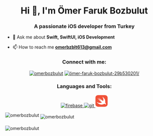 <h1 align="center">Hi 👋, I'm Ömer Faruk Bozbulut</h1>
<h3 align="center">A passionate iOS developer from Turkey</h3>

- 💬 Ask me about **Swift, SwiftUI, iOS Development**

- 📫 How to reach me **omerbzblt613@gmail.com**

<h3 align="middle">Connect with me:</h3>
<p align="middle">
<a href="https://twitter.com/omerbozbulut" target="blank"><img align="center" src="https://raw.githubusercontent.com/rahuldkjain/github-profile-readme-generator/master/src/images/icons/Social/twitter.svg" alt="omerbozbulut" height="30" width="40" /></a>
<a href="https://linkedin.com/in/ömer-faruk-bozbulut-29b530201/" target="blank"><img align="center" src="https://raw.githubusercontent.com/rahuldkjain/github-profile-readme-generator/master/src/images/icons/Social/linked-in-alt.svg" alt="ömer-faruk-bozbulut-29b530201/" height="30" width="40" /></a>
</p>

<h3 align="middle" >Languages and Tools:</h3>
<p align="middle" > <a href="https://firebase.google.com/" target="_blank" rel="noreferrer"> <img src="https://www.vectorlogo.zone/logos/firebase/firebase-icon.svg" alt="firebase" width="40" height="40"/> </a> <a href="https://git-scm.com/" target="_blank" rel="noreferrer"> <img src="https://www.vectorlogo.zone/logos/git-scm/git-scm-icon.svg" alt="git" width="40" height="40"/> </a> <a href="https://developer.apple.com/swift/" target="_blank" rel="noreferrer"> <img src="https://raw.githubusercontent.com/devicons/devicon/master/icons/swift/swift-original.svg" alt="swift" width="40" height="40"/> </a> </p>

<p><img align="left" src="https://github-readme-stats.vercel.app/api/top-langs?username=omerbozbulut&show_icons=true&locale=en&layout=compact" alt="omerbozbulut" /></p>

<p>&nbsp;<img align="middle" src="https://github-readme-stats.vercel.app/api?username=omerbozbulut&show_icons=true&locale=en" alt="omerbozbulut" /></p>

<p><img align="middle" src="https://github-readme-streak-stats.herokuapp.com/?user=omerbozbulut&" alt="omerbozbulut" /></p>
